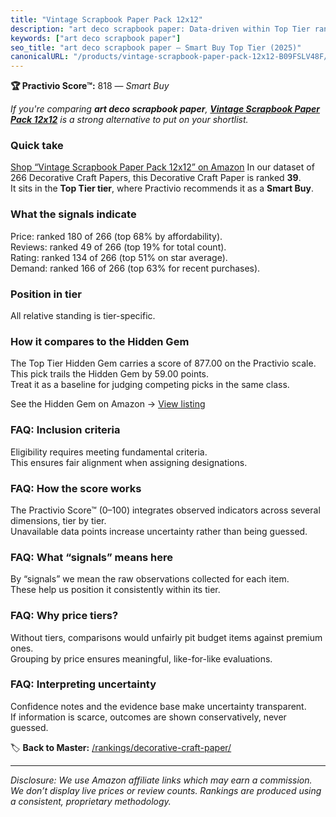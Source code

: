 ```yaml
---
title: "Vintage Scrapbook Paper Pack 12x12"
description: "art deco scrapbook paper: Data-driven within Top Tier ranking using the Practivio Score™. Positioned by quality, value, demand, findability, momentum."
keywords: ["art deco scrapbook paper"]
seo_title: "art deco scrapbook paper — Smart Buy Top Tier (2025)"
canonicalURL: "/products/vintage-scrapbook-paper-pack-12x12-B09FSLV48F/"
---
```


**🏆 Practivio Score™:** 818 — _Smart Buy_


*If you're comparing **art deco scrapbook paper**, **[Vintage Scrapbook Paper Pack 12x12](https://www.amazon.com/dp/B09FSLV48F?tag=practivio-20)** is a strong alternative to put on your shortlist.*
### Quick take
[Shop “Vintage Scrapbook Paper Pack 12x12” on Amazon](https://www.amazon.com/dp/B09FSLV48F?tag=practivio-20)
In our dataset of 266 Decorative Craft Papers, this Decorative Craft Paper is ranked **39**.  
It sits in the **Top Tier tier**, where Practivio recommends it as a **Smart Buy**.

### What the signals indicate
Price: ranked 180 of 266 (top 68% by affordability).  
Reviews: ranked 49 of 266 (top 19% for total count).  
Rating: ranked 134 of 266 (top 51% on star average).  
Demand: ranked 166 of 266 (top 63% for recent purchases).

### Position in tier
All relative standing is tier-specific.

### How it compares to the Hidden Gem
The Top Tier Hidden Gem carries a score of 877.00 on the Practivio scale.  
This pick trails the Hidden Gem by 59.00 points.  
Treat it as a baseline for judging competing picks in the same class.  

See the Hidden Gem on Amazon → [View listing](https://www.amazon.com/dp/B089N2YTFN?tag=practivio-20)

### FAQ: Inclusion criteria
Eligibility requires meeting fundamental criteria.  
This ensures fair alignment when assigning designations.

### FAQ: How the score works
The Practivio Score™ (0–100) integrates observed indicators across several dimensions, tier by tier.  
Unavailable data points increase uncertainty rather than being guessed.

### FAQ: What “signals” means here
By “signals” we mean the raw observations collected for each item.  
These help us position it consistently within its tier.

### FAQ: Why price tiers?
Without tiers, comparisons would unfairly pit budget items against premium ones.  
Grouping by price ensures meaningful, like-for-like evaluations.

### FAQ: Interpreting uncertainty
Confidence notes and the evidence base make uncertainty transparent.  
If information is scarce, outcomes are shown conservatively, never guessed.


🏷️ **Back to Master:** [/rankings/decorative-craft-paper/](/rankings/decorative-craft-paper/)

---
_Disclosure: We use Amazon affiliate links which may earn a commission. We don’t display live prices or review counts. Rankings are produced using a consistent, proprietary methodology._
